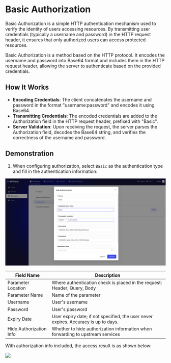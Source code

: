 # Basic Authorization

Basic Authorization is a simple HTTP authentication mechanism used to verify the identity of users accessing resources. By transmitting user credentials (typically a username and password) in the HTTP request header, it ensures that only authorized users can access protected resources.

Basic Authorization is a method based on the HTTP protocol. It encodes the username and password into Base64 format and includes them in the HTTP request header, allowing the server to authenticate based on the provided credentials.

## **How It Works**

* **Encoding Credentials**: The client concatenates the username and password in the format "username:password" and encodes it using Base64.
* **Transmitting Credentials**: The encoded credentials are added to the Authorization field in the HTTP request header, prefixed with "Basic".
* **Server Validation**: Upon receiving the request, the server parses the Authorization field, decodes the Base64 string, and verifies the correctness of the username and password.

## Demonstration

1. When configuring authorization, select `Basic` as the authentication type and fill in the authentication information:

![](images/2024-10-28/4a1013a28571ad1d128711357a7c989213cc218afb8db29ad5ac34f77f903c94.png)  

| Field Name     | Description                                       |
| -------------- | ------------------------------------------------- |
| Parameter Location | Where authentication check is placed in the request: Header, Query, Body |
| Parameter Name | Name of the parameter                             |
| Username       | User's username                                   |
| Password       | User's password                                   |
| Expiry Date    | User expiry date; if not specified, the user never expires. Accuracy is up to days. |
| Hide Authorization Info | Whether to hide authorization information when forwarding to upstream services |

With authorization info included, the access result is as shown below:

![](http://data.eolinker.com/course/wClSGBW4d8ce3fb12bc7055cd38583b6d0d98d0d8c8c075.png)